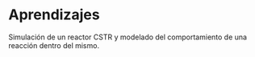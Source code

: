 # Aprendizajes
Simulación de un reactor CSTR y modelado del comportamiento de una reacción dentro del mismo.
